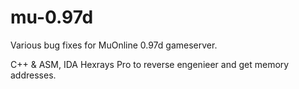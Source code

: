 # mu-0.97d
Various bug fixes for MuOnline 0.97d gameserver.

C++ & ASM, IDA Hexrays Pro to reverse engenieer and get memory addresses.
